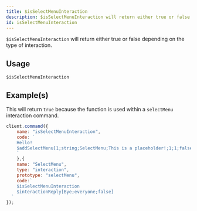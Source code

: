 ```yaml
---
title: $isSelectMenuInteraction
description: $isSelectMenuInteraction will return either true or false depending on the type of the interaction.
id: isSelectMenuInteraction
---
```


`$isSelectMenuInteraction` will return either true or false depending on the type of interaction.

## Usage

```aoi
$isSelectMenuInteraction
```

## Example(s)

This will return `true` because the function is used within a `selectMenu` interaction command.

```javascript
client.command({
    name: "isSelectMenuInteraction",
    code: `
    Hello!
    $addSelectMenu[1;string;SelectMenu;This is a placeholder!;1;1;false;A Option:Description of option A:optionID]
    `
    },{
    name: "SelectMenu",
    type: "interaction",
    prototype: "selectMenu",
    code:`
    $isSelectMenuInteraction
    $interactionReply[Bye;everyone;false]
  `
});
```